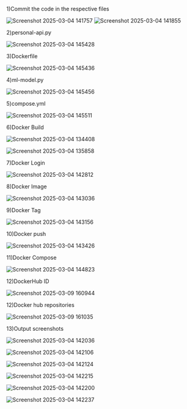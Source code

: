 1)Commit the code in the respective files    

![Screenshot 2025-03-04 141757](https://github.com/user-attachments/assets/f396aca8-f4fc-4ebb-94ff-370a0eac3a59)
![Screenshot 2025-03-04 141855](https://github.com/user-attachments/assets/93f7677d-6d7c-4205-ba6b-f9706ee848a9)


2)personal-api.py    

![Screenshot 2025-03-04 145428](https://github.com/user-attachments/assets/757e7d60-8bcf-48ff-8a52-442ca152e817)


3)Dockerfile   

![Screenshot 2025-03-04 145436](https://github.com/user-attachments/assets/c7e15cc9-2916-4712-98a4-a0eab22bd7aa)


4)ml-model.py   

![Screenshot 2025-03-04 145456](https://github.com/user-attachments/assets/b438af24-6dd4-4199-a729-61eed13c8141)


5)compose.yml   

![Screenshot 2025-03-04 145511](https://github.com/user-attachments/assets/c6f27cf6-f7ad-46a2-b0fe-c3f758285207)


6)Docker Build   

![Screenshot 2025-03-04 134408](https://github.com/user-attachments/assets/6328ac73-0a45-4b07-871d-3dd703ff2474)

![Screenshot 2025-03-04 135858](https://github.com/user-attachments/assets/6663f077-8147-4891-b9d1-8ba194537fcd)


7)Docker Login    

![Screenshot 2025-03-04 142812](https://github.com/user-attachments/assets/2b26e995-35ca-45d2-bcab-e55b4a6a9fa7)


8)Docker Image    

![Screenshot 2025-03-04 143036](https://github.com/user-attachments/assets/a5135708-4cb0-47d2-a8e8-4099802929f0)


9)Docker Tag    

![Screenshot 2025-03-04 143156](https://github.com/user-attachments/assets/e52d456b-0755-4e6f-b4c9-8c8d228c05d5)


10)Docker push     

![Screenshot 2025-03-04 143426](https://github.com/user-attachments/assets/1c83d00f-fb10-48cf-8cd1-de750fc8e07d)


11)Docker Compose     

![Screenshot 2025-03-04 144823](https://github.com/user-attachments/assets/6a21d132-363f-43b8-97f1-88814a77d2d6)


12)DockerHub ID

![Screenshot 2025-03-09 160944](https://github.com/user-attachments/assets/0d990d7e-d5f6-43ac-9c53-a0148e6eba4c)


12)Docker hub repositories       

![Screenshot 2025-03-09 161035](https://github.com/user-attachments/assets/b386a279-b5f6-49d3-a653-0e0ff1d41e3d)


13)Output screenshots    

![Screenshot 2025-03-04 142036](https://github.com/user-attachments/assets/b03a6f4d-2237-4db9-a16f-821246ce052d)

![Screenshot 2025-03-04 142106](https://github.com/user-attachments/assets/6ab09463-c607-4901-a8cb-7f9219514bdc)

![Screenshot 2025-03-04 142124](https://github.com/user-attachments/assets/ae3ed7be-528c-400c-a5df-2033798920b7)

![Screenshot 2025-03-04 142215](https://github.com/user-attachments/assets/0e440c3a-7990-4ea2-a0ef-93c085addb18)

![Screenshot 2025-03-04 142200](https://github.com/user-attachments/assets/7e0d2908-a629-40b1-be38-f058cbaa9846)

![Screenshot 2025-03-04 142237](https://github.com/user-attachments/assets/022513bc-12f0-448b-820a-8ce3c95d93d6)






